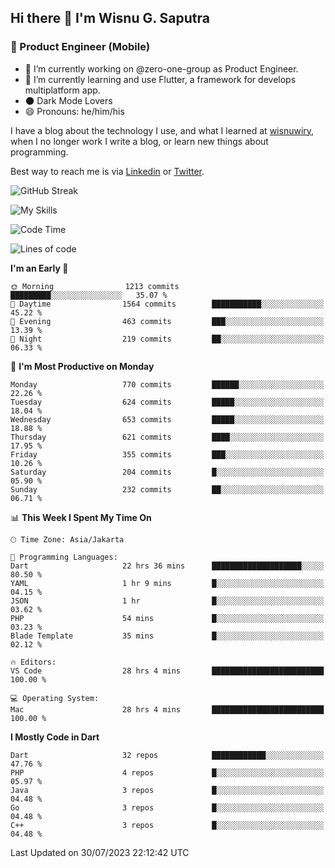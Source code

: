 ## Hi there 👋 I'm Wisnu G. Saputra

### :mobile_phone_off: Product Engineer (Mobile)

- 🔭 I’m currently working on @zero-one-group as Product Engineer.
- 🌱 I’m currently learning and use Flutter, a framework for develops multiplatform app.
- 🌑 Dark Mode Lovers
- 😄 Pronouns: he/him/his

I have a blog about the technology I use, and what I learned at [wisnuwiry](https://wisnuwiry.space/), when I no longer work I write a blog, or learn new things about programming.

Best way to reach me is via [Linkedin](https://www.linkedin.com/in/wisnu-saputra/) or [Twitter](https://twitter.com/wisnuwiry).

![GitHub Streak](https://streak-stats.demolab.com?user=wisnuwiry&theme=dark&hide_border=true)

![My Skills](https://skillicons.dev/icons?i=dart,flutter,kotlin,swift,go,js,css,neovim,git,linux&perline=5)

<!--START_SECTION:waka-->
![Code Time](http://img.shields.io/badge/Code%20Time-616%20hrs%2048%20mins-blue)

![Lines of code](https://img.shields.io/badge/From%20Hello%20World%20I%27ve%20Written-4.6%20million%20lines%20of%20code-blue)

**I'm an Early 🐤** 

```text
🌞 Morning                1213 commits        █████████░░░░░░░░░░░░░░░░   35.07 % 
🌆 Daytime                1564 commits        ███████████░░░░░░░░░░░░░░   45.22 % 
🌃 Evening                463 commits         ███░░░░░░░░░░░░░░░░░░░░░░   13.39 % 
🌙 Night                  219 commits         ██░░░░░░░░░░░░░░░░░░░░░░░   06.33 % 
```
📅 **I'm Most Productive on Monday** 

```text
Monday                   770 commits         ██████░░░░░░░░░░░░░░░░░░░   22.26 % 
Tuesday                  624 commits         █████░░░░░░░░░░░░░░░░░░░░   18.04 % 
Wednesday                653 commits         █████░░░░░░░░░░░░░░░░░░░░   18.88 % 
Thursday                 621 commits         ████░░░░░░░░░░░░░░░░░░░░░   17.95 % 
Friday                   355 commits         ███░░░░░░░░░░░░░░░░░░░░░░   10.26 % 
Saturday                 204 commits         █░░░░░░░░░░░░░░░░░░░░░░░░   05.90 % 
Sunday                   232 commits         ██░░░░░░░░░░░░░░░░░░░░░░░   06.71 % 
```


📊 **This Week I Spent My Time On** 

```text
🕑︎ Time Zone: Asia/Jakarta

💬 Programming Languages: 
Dart                     22 hrs 36 mins      ████████████████████░░░░░   80.50 % 
YAML                     1 hr 9 mins         █░░░░░░░░░░░░░░░░░░░░░░░░   04.15 % 
JSON                     1 hr                █░░░░░░░░░░░░░░░░░░░░░░░░   03.62 % 
PHP                      54 mins             █░░░░░░░░░░░░░░░░░░░░░░░░   03.23 % 
Blade Template           35 mins             █░░░░░░░░░░░░░░░░░░░░░░░░   02.12 % 

🔥 Editors: 
VS Code                  28 hrs 4 mins       █████████████████████████   100.00 % 

💻 Operating System: 
Mac                      28 hrs 4 mins       █████████████████████████   100.00 % 
```

**I Mostly Code in Dart** 

```text
Dart                     32 repos            ████████████░░░░░░░░░░░░░   47.76 % 
PHP                      4 repos             █░░░░░░░░░░░░░░░░░░░░░░░░   05.97 % 
Java                     3 repos             █░░░░░░░░░░░░░░░░░░░░░░░░   04.48 % 
Go                       3 repos             █░░░░░░░░░░░░░░░░░░░░░░░░   04.48 % 
C++                      3 repos             █░░░░░░░░░░░░░░░░░░░░░░░░   04.48 % 
```




 Last Updated on 30/07/2023 22:12:42 UTC
<!--END_SECTION:waka-->
